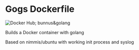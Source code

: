 Gogs Dockerfile
===============

![Docker Hub; bunnus&golang](https://img.shields.io/badge/dockerhub-nimmis%2Fubuntu-green.svg)

Builds a Docker container with golang

Based on nimmis/ubuntu with working init process and syslog


